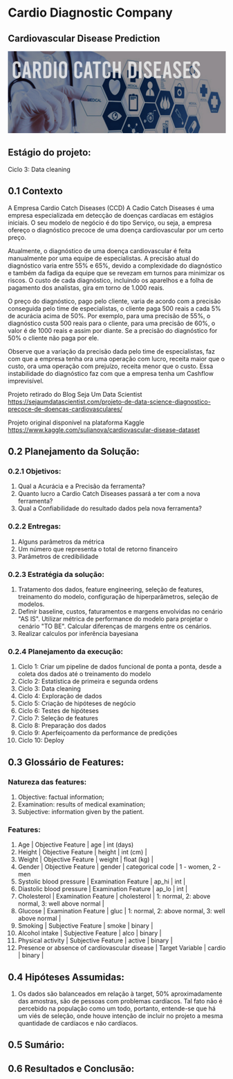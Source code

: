 # Cardio Diagnostic Company
## Cardiovascular Disease Prediction
![](images/capa.jpg)

## Estágio do projeto:
Ciclo 3: Data cleaning

## 0.1 Contexto

A Empresa Cardio Catch Diseases (CCD)
A Cadio Catch Diseases é uma empresa especializada em detecção de doenças cardíacas em estágios iniciais. O seu modelo de negócio é do tipo Serviço, ou seja, a empresa ofereço o diagnóstico precoce de uma doença cardiovascular por um certo preço.

Atualmente, o diagnóstico de uma doença cardiovascular é feita manualmente por uma equipe de especialistas. A precisão atual do diagnóstico varia entre 55% e 65%, devido a complexidade do diagnóstico e também da fadiga da equipe que se revezam em turnos para minimizar os riscos. O custo de cada diagnóstico, incluindo os aparelhos e a folha de pagamento dos analistas, gira em torno de 1.000 reais.

O preço do diagnóstico, pago pelo cliente, varia de acordo com a precisão conseguida pelo time de especialistas, o cliente paga 500 reais a cada 5% de acurácia acima de 50%. Por exemplo, para uma precisão de 55%, o diagnóstico custa 500 reais para o cliente, para uma precisão de 60%, o valor é de 1000 reais e assim por diante. Se a precisão do diagnóstico for 50% o cliente não paga por ele.

Observe que a variação da precisão dada pelo time de especialistas, faz com que a empresa tenha ora uma operação com lucro, receita maior que o custo, ora uma operação com prejuízo, receita menor que o custo. Essa instabilidade do diagnóstico faz com que a empresa tenha um Cashflow imprevisível.

Projeto retirado do Blog Seja Um Data Scientist
https://sejaumdatascientist.com/projeto-de-data-science-diagnostico-precoce-de-doencas-cardiovasculares/

Projeto original disponível na plataforma Kaggle
https://www.kaggle.com/sulianova/cardiovascular-disease-dataset

## 0.2 Planejamento da Solução:

### 0.2.1 Objetivos:

1. Qual a Acurácia e a Precisão da ferramenta?
2. Quanto lucro a Cardio Catch Diseases passará a ter com a nova ferramenta?
3. Qual a Confiabilidade do resultado dados pela nova ferramenta?

### 0.2.2 Entregas:
1. Alguns parâmetros da métrica
2. Um número que representa o total de retorno financeiro
3. Parâmetros de credibilidade

### 0.2.3 Estratégia da solução:
1. Tratamento dos dados, feature engineering, seleção de features, treinamento do modelo, configuração de hiperparâmetros, seleção de modelos.
2. Definir baseline, custos, faturamentos e margens envolvidas no cenário "AS IS". Utilizar métrica de performance do modelo para projetar o cenário "TO BE". Calcular diferenças de margens entre os cenários.
3. Realizar calculos por inferência bayesiana

### 0.2.4 Planejamento da execução:

1. Ciclo 1: Criar um pipeline de dados funcional de ponta a ponta, desde a coleta dos dados até o treinamento do modelo
2. Ciclo 2: Estatística de primeira e segunda ordens
3. Ciclo 3: Data cleaning
4. Ciclo 4: Exploração de dados
5. Ciclo 5: Criação de hipóteses de negócio
6. Ciclo 6: Testes de hipóteses
7. Ciclo 7: Seleção de features
8. Ciclo 8: Preparação dos dados
9. Ciclo 9: Aperfeiçoamento da performance de predições
10. Ciclo 10: Deploy

## 0.3 Glossário de Features:

### Natureza das features:

1. Objective: factual information;
2. Examination: results of medical examination;
3. Subjective: information given by the patient.

### Features:

1. Age | Objective Feature | age | int (days)
2. Height | Objective Feature | height | int (cm) |
3. Weight | Objective Feature | weight | float (kg) |
4. Gender | Objective Feature | gender | categorical code | 1 - women, 2 - men
5. Systolic blood pressure | Examination Feature | ap_hi | int |
6. Diastolic blood pressure | Examination Feature | ap_lo | int |
7. Cholesterol | Examination Feature | cholesterol | 1: normal, 2: above normal, 3: well above normal |
8. Glucose | Examination Feature | gluc | 1: normal, 2: above normal, 3: well above normal |
9. Smoking | Subjective Feature | smoke | binary |
10. Alcohol intake | Subjective Feature | alco | binary |
11. Physical activity | Subjective Feature | active | binary |
12. Presence or absence of cardiovascular disease | Target Variable | cardio | binary |

## 0.4 Hipóteses Assumidas:
1. Os dados são balanceados em relação à target, 50% aproximadamente das amostras, são de pessoas com problemas cardíacos. Tal fato não é percebido na população como um todo, portanto, entende-se que há um viés de seleção, onde houve intenção de incluir no projeto a mesma quantidade de cardíacos e não cardíacos.

## 0.5 Sumário:

## 0.6 Resultados e Conclusão:
